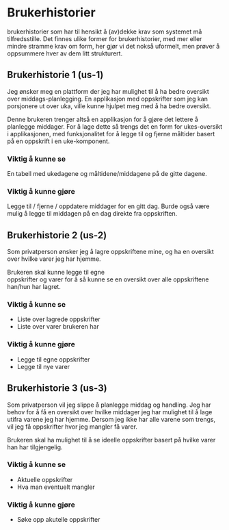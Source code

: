 # Brukerhistorier  

brukerhistorier som har til hensikt å (av)dekke krav som systemet må tilfredsstille. Det finnes ulike former for brukerhistorier, med mer eller mindre stramme krav om form, her gjør vi det nokså uformelt, men prøver å oppsummere hver av dem litt strukturert.

## Brukerhistorie 1 (us-1)   
Jeg ønsker meg en plattform der jeg har mulighet til å ha bedre oversikt over middags-planlegging. En applikasjon med oppskrifter som jeg kan porsjonere ut over uka, ville kunne hjulpet meg med å ha bedre oversikt.

 Denne brukeren trenger altså en applikasjon for å gjøre det lettere å planlegge middager. For å lage dette så trengs det en form for ukes-oversikt i applikasjonen, med funksjonalitet for å legge til og fjerne måltider basert på en oppskrift i en uke-komponent.

### Viktig å kunne se    
En tabell med ukedagene og måltidene/middagene på de gitte dagene. 

### Viktig å kunne gjøre 
Legge til / fjerne / oppdatere  middager for en gitt dag. Burde også være mulig å legge til middagen på en dag direkte fra oppskriften.

## Brukerhistorie 2 (us-2)   
Som privatperson ønsker jeg å lagre oppskriftene mine, og ha en oversikt over hvilke varer jeg har hjemme.   

Brukeren skal kunne legge til egne   
oppskrifter og varer for å så kunne se en oversikt over alle oppskriftene han/hun har lagret. 

### Viktig å kunne se    
- Liste over lagrede oppskrifter  
-   Liste over varer brukeren har

### Viktig å kunne gjøre 
- Legge til egne oppskrifter   
- Legge til nye varer

## Brukerhistorie 3 (us-3)   
Som privatperson vil jeg slippe å planlegge middag og handling. Jeg har behov for å få en oversikt over hvilke middager jeg har mulighet til å lage utifra varene jeg har hjemme. Dersom jeg ikke har alle varene som trengs, vil jeg få oppskrifter hvor jeg mangler få varer.  

Brukeren skal ha mulighet til å se ideelle oppskrifter basert på hvilke varer han har tilgjengelig.  

### Viktig å kunne se    
- Aktuelle oppskrifter   
- Hva man eventuelt mangler 

### Viktig å kunne gjøre 
- Søke opp akutelle oppskrifter
